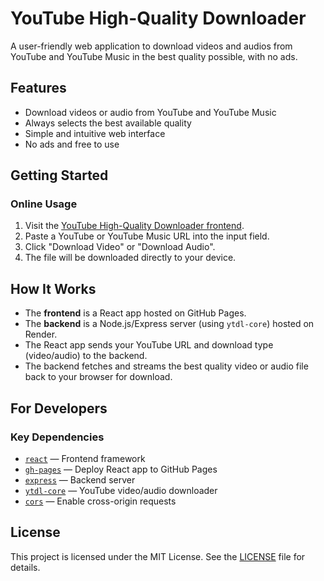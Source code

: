 # YouTube High-Quality Downloader

A user-friendly web application to download videos and audios from YouTube and YouTube Music in the best quality possible, with no ads.

## Features

- Download videos or audio from YouTube and YouTube Music
- Always selects the best available quality
- Simple and intuitive web interface
- No ads and free to use

## Getting Started

### Online Usage

1. Visit the [YouTube High-Quality Downloader frontend](https://diogocarrola.github.io/youtube-downloader).
2. Paste a YouTube or YouTube Music URL into the input field.
3. Click "Download Video" or "Download Audio".
4. The file will be downloaded directly to your device.

## How It Works

- The **frontend** is a React app hosted on GitHub Pages.
- The **backend** is a Node.js/Express server (using `ytdl-core`) hosted on Render.
- The React app sends your YouTube URL and download type (video/audio) to the backend.
- The backend fetches and streams the best quality video or audio file back to your browser for download.

## For Developers

### Key Dependencies

- [`react`](https://react.dev/) — Frontend framework
- [`gh-pages`](https://www.npmjs.com/package/gh-pages) — Deploy React app to GitHub Pages
- [`express`](https://expressjs.com/) — Backend server
- [`ytdl-core`](https://www.npmjs.com/package/ytdl-core) — YouTube video/audio downloader
- [`cors`](https://www.npmjs.com/package/cors) — Enable cross-origin requests

## License

This project is licensed under the MIT License. See the [LICENSE](LICENSE) file for details.